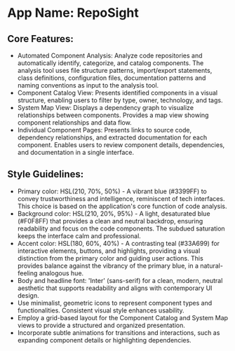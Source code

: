 # **App Name**: RepoSight

## Core Features:

- Automated Component Analysis: Analyze code repositories and automatically identify, categorize, and catalog components. The analysis tool uses file structure patterns, import/export statements, class definitions, configuration files, documentation patterns and naming conventions as input to the analysis tool.
- Component Catalog View: Presents identified components in a visual structure, enabling users to filter by type, owner, technology, and tags.
- System Map View: Displays a dependency graph to visualize relationships between components. Provides a map view showing component relationships and data flow.
- Individual Component Pages: Presents links to source code, dependency relationships, and extracted documentation for each component. Enables users to review component details, dependencies, and documentation in a single interface.

## Style Guidelines:

- Primary color: HSL(210, 70%, 50%) - A vibrant blue (#3399FF) to convey trustworthiness and intelligence, reminiscent of tech interfaces. This choice is based on the application's core function of code analysis.
- Background color: HSL(210, 20%, 95%) - A light, desaturated blue (#F0F8FF) that provides a clean and neutral backdrop, ensuring readability and focus on the code components.  The subdued saturation keeps the interface calm and professional.
- Accent color: HSL(180, 60%, 40%) - A contrasting teal (#33A699) for interactive elements, buttons, and highlights, providing a visual distinction from the primary color and guiding user actions. This provides balance against the vibrancy of the primary blue, in a natural-feeling analogous hue.
- Body and headline font: 'Inter' (sans-serif) for a clean, modern, neutral aesthetic that supports readability and aligns with contemporary UI design.
- Use minimalist, geometric icons to represent component types and functionalities. Consistent visual style enhances usability.
- Employ a grid-based layout for the Component Catalog and System Map views to provide a structured and organized presentation.
- Incorporate subtle animations for transitions and interactions, such as expanding component details or highlighting dependencies.